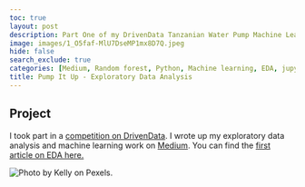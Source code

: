 ```yaml
---
toc: true
layout: post
description: Part One of my DrivenData Tanzanian Water Pump Machine Learning Prediction Project
image: images/1_O5faf-MlU7DseMP1mx8D7Q.jpeg
hide: false
search_exclude: true
categories: [Medium, Random forest, Python, Machine learning, EDA, jupyter]
title: Pump It Up - Exploratory Data Analysis 
---
```


## Project 

I took part in a [competition on DrivenData](https://www.drivendata.org/competitions/7/pump-it-up-data-mining-the-water-table/). I wrote up my exploratory data analysis and machine learning work on [Medium](https://medium.com/@lottes.salter).  You can find the [first article on EDA here.](https://medium.com/@lottes.salter/pump-it-up-the-eda-bcdea9f8d4e2)  

![]({{site.baseurl}}/images/images/1_O5faf-MlU7DseMP1mx8D7Q.jpeg "Photo by Kelly on Pexels.")
